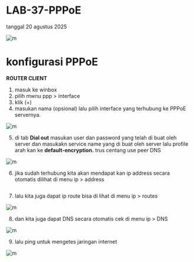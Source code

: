 # LAB-37-PPPoE
tanggal 20 agustus 2025 

![m]()

# konfigurasi PPPoE
**ROUTER CLIENT**    
1. masuk ke winbox
2. pilih mwnu ppp > interface
3. klik (+)
4. masukan nama (opsional) lalu pilih interface yang terhubung ke PPPoE servernya.

![m]()

5. di tab **Dial out** masukan user dan password yang telah di buat oleh server dan masukakn service name yang di buat oleh server lalu profile arah kan ke **default-encryption.** trus centang use peer DNS 

![m]()

6. jika sudah terhubung kita akan mendapat kan ip address secara otomatis 
   dilihat di menu ip > address

![]()

7. lalu kita juga dapat ip route
   bisa di lihat di menu ip > routes

![m]()

8. dan kita juga dapat DNS secara otomatis
   cek di menu ip > DNS

![m]()

9. lalu ping untuk mengetes jaringan internet

![m]()
